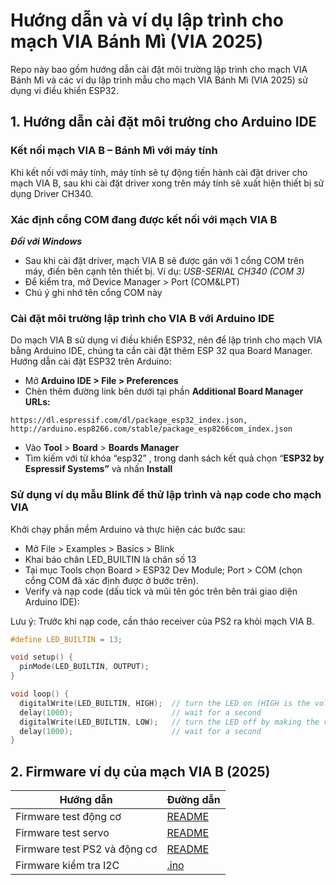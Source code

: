 # Hướng dẫn và ví dụ lập trình cho mạch VIA Bánh Mì (VIA 2025)

Repo này bao gồm hướng dẫn cài đặt môi trường lập trình cho mạch VIA Bánh Mì và các ví dụ lập trình mẫu cho mạch VIA Bánh Mì (VIA 2025) sử dụng vi điều khiển ESP32.

## 1. Hướng dẫn cài đặt môi trường cho Arduino IDE

### Kết nối mạch VIA B – Bánh Mì với máy tính

Khi kết nối với máy tính, máy tính sẽ tự động tiến hành cài đặt driver cho mạch VIA B, sau khi cài đặt driver xong trên máy tính sẽ xuất hiện thiết bị sử dụng Driver CH340.

### Xác định cổng COM đang được kết nối với mạch VIA B

***Đối với Windows***
- Sau khi cài đặt driver, mạch VIA B sẽ được gán với 1 cổng COM trên máy, điền bên cạnh tên thiết bị. Ví dụ: *USB-SERIAL CH340 (COM 3)*
- Để kiểm tra, mở Device Manager > Port (COM&LPT)
- Chú ý ghi nhớ tên cổng COM này

### Cài đặt môi trường lập trình cho VIA B với Arduino IDE
Do mạch VIA B sử dụng vi điều khiển ESP32, nên để lập trình cho mạch VIA bằng Arduino IDE, chúng ta cần cài đặt thêm ESP 32 qua Board Manager.
Hướng dẫn cài đặt ESP32 trên Arduino:
- Mở **Arduino IDE > File > Preferences**
- Chèn thêm đường link bên dưới tại phần **Additional Board Manager URLs:**
```
https://dl.espressif.com/dl/package_esp32_index.json, http://arduino.esp8266.com/stable/package_esp8266com_index.json
```
- Vào **Tool** > **Board** > **Boards Manager**
- Tìm kiếm với từ khóa “esp32” , trong danh sách kết quả chọn “**ESP32 by Espressif Systems”** và nhấn **Install**

### Sử dụng ví dụ mẫu Blink để thử lập trình và nạp code cho mạch VIA
Khởi chạy phần mềm Arduino và thực hiện các bước sau:

- Mở File > Examples > Basics > Blink
- Khai báo chân LED_BUILTIN là chân số 13
- Tại mục Tools chọn Board > ESP32 Dev Module; Port > COM (chọn cổng COM đã xác định được ở bước trên).
- Verify và nạp code (dấu tick và mũi tên góc trên bên trái giao diện Arduino IDE):

Lưu ý: Trước khi nạp code, cần tháo receiver của PS2 ra khỏi mạch VIA B.

``` cpp
#define LED_BUILTIN = 13; 

void setup() {
  pinMode(LED_BUILTIN, OUTPUT);
}

void loop() {
  digitalWrite(LED_BUILTIN, HIGH);  // turn the LED on (HIGH is the voltage level)
  delay(1000);                      // wait for a second
  digitalWrite(LED_BUILTIN, LOW);   // turn the LED off by making the voltage LOW
  delay(1000);                      // wait for a second
}
```

## 2. Firmware ví dụ của mạch VIA B (2025)

| Hướng dẫn | Đường dẫn |
| --- | --- |
| Firmware test động cơ | [README](/firmwares/example-motor/README.md) |
| Firmware test servo | [README](/firmwares/example-servo/README.md) |
| Firmware test PS2 và động cơ | [README](/firmwares/example-ps2/README.md) |
| Firmware kiểm tra I2C | [.ino](/firmwares/makerbot-2024-i2c-test/i2c_scan.ino) |
